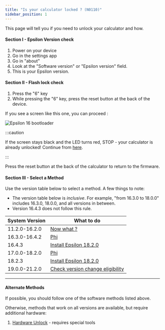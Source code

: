 ```yaml
---
title: "Is your calculator locked ? (N0110)"
sidebar_position: 1
---
```


This page will tell you if you need to unlock your calculator and how.

#### Section I - Epsilon Version check

1. Power on your device
2. Go in the settings app
3. Go in "about"
4. Look at the "Software version" or "Epsilon version" field.
5. This is your Epsilon version.

#### Section II - Flash lock check

1. Press the "6" key
2. While pressing the "6" key, press the reset button at the back of the device.

If you see a screen like this one, you can proceed :

![Epsilon 16 bootloader](/img/e16bl.png)

:::caution

If the screen stays black and the LED turns red, STOP - your calculator is already unlocked! Continue from [here](/docs/n0110/n0110-now-what).

:::

Press the reset button at the back of the calculator to return to the firmware.

#### Section III - Select a Method

Use the version table below to select a method. A few things to note:
  + The version table below is *inclusive*. For example, "from 16.3.0 to 18.0.0" includes 16.3.0, 18.0.0, and all versions in between.
  + Version 16.4.3 does not follow this rule.

| System Version | What to do                                                           |
|----------------|----------------------------------------------------------------------|
| 11.2.0-16.2.0  | [Now what ?](n0110-now-what)                                         |
| 16.3.0-16.4.2  | [Phi](phi)                                                           |
| 16.4.3         | [Install Epsilon 18.2.0](install-epsilon-18-2-0)                     |
| 17.0.0-18.2.0  | [Phi](phi)                                                           |
| 18.2.3         | [Install Epsilon 18.2.0](install-epsilon-18-2-0)                     |
| 19.0.0-21.2.0  | [Check version change eligibility](check-version-change-eligibility) |

---
#### Alternate Methods

If possible, you should follow one of the software methods listed above.

Otherwise, methods that work on all versions are available, but require additional hardware:

1. [Hardware Unlock](n0110-hardware-unlock) - requires special tools
